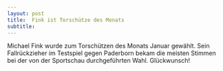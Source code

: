 ```yaml
---
layout: post
title:  Fink ist Torschütze des Monats
subtitle:  
---
```


Michael Fink wurde zum Torschützen des Monats Januar gewählt. Sein Fallrückzieher im Testspiel gegen Paderborn bekam die meisten Stimmen bei der von der Sportschau durchgeführten Wahl. Glückwunsch!


